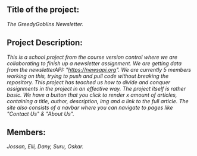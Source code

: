 ## **Title of the project:** 
*The GreedyGoblins Newsletter.*

## **Project Description:** 
*This is a school project from the course version control where we are collaborating to finish up a newsletter assignment. We are getting data from the newsletterAPI: "https://newsapi.org". We are currently 5 members working on this, trying to push and pull code without breaking the repository. This project has teached us how to divide and conquer assignments in the project in an effective way. The project itself is rather basic. We have a button that you click to render x amount of articles, containing a title, author, description, img and a link to the full article. The site also consists of a navbar where you can navigate to pages like "Contact Us" & "About Us".*   


## **Members:** 
*Jossan, Elli, Dany, Suru, Oskar.*
